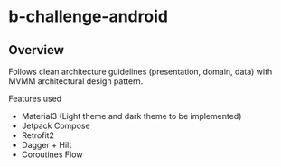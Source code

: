 # b-challenge-android
## Overview
Follows clean architecture guidelines (presentation, domain, data) with
MVMM architectural design pattern.

Features used
- Material3 (Light theme and dark theme to be implemented)
- Jetpack Compose
- Retrofit2
- Dagger + Hilt
- Coroutines Flow
